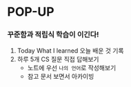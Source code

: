 # POP-UP

### 꾸준함과 적립식 학습이 이긴다!

1. Today What I learned 오늘 배운 것 기록
2. 하루 5개 CS 질문 직접 답해보기
   - 노트에 우선 `나의 언어`로 작성해보기
   - 참고 문서 보면서 아카이빙
